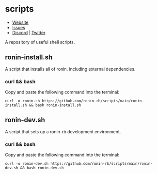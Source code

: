 # scripts

* [Website](https://ronin-rb.dev)
* [Issues](https://github.com/ronin-rb/scripts/issues)
* [Discord](https://discord.gg/6WAb3PsVX9) |
  [Twitter](https://twitter.com/ronin_rb)

A repository of useful shell scripts.

## ronin-install.sh

A script that installs all of ronin, including external dependencies.

### curl && bash

Copy and paste the following command into the terminal:

```shell
curl -o ronin.sh https://github.com/ronin-rb/scripts/main/ronin-install.sh && bash ronin-install.sh
```

## ronin-dev.sh

A script that sets up a ronin-rb development environment.

### curl && bash

Copy and paste the following command into the terminal:

```shell
curl -o ronin-dev.sh https://github.com/ronin-rb/scripts/main/ronin-dev.sh && bash ronin-dev.sh
```

